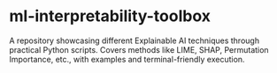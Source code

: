 # ml-interpretability-toolbox
A repository showcasing different Explainable AI techniques through practical Python scripts. Covers methods like LIME, SHAP, Permutation Importance, etc., with examples and terminal-friendly execution.
